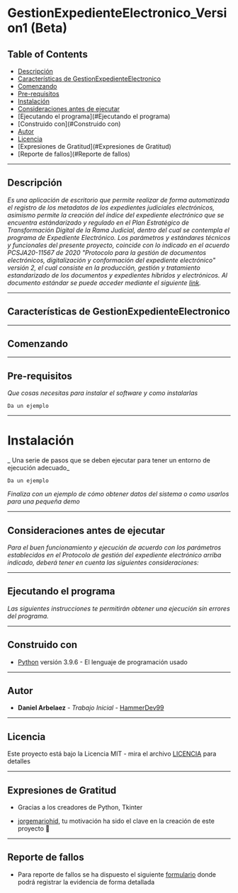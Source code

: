 # GestionExpedienteElectronico_Version1 (Beta)

## Table of Contents

- [Descripción](#descripción)
- [Características de GestionExpedienteElectronico](#Características-de-GestionExpedienteElectronico)
- [Comenzando](#Comenzando)
- [Pre-requisitos](#Pre-requisitos)
- [Instalación](#Instalación)
- [Consideraciones antes de ejecutar](#Consideraciones-antes-de-ejecutar)
- [Ejecutando el programa](#Ejecutando el programa)
- [Construido con](#Construido con)
- [Autor](#Autor)
- [Licencia](#licencia)
- [Expresiones de Gratitud](#Expresiones de Gratitud)
- [Reporte de fallos](#Reporte de fallos) 

---
## Descripción

_Es una aplicación de escritorio que permite realizar de forma automatizada el registro de los metadatos de los expedientes judiciales electrónicos, asimismo permite la creación del índice del expediente electrónico que se encuentra estándarizado y regulado en el Plan Estratégico de Transformación Digital de la Rama Judicial, dentro del cual se contempla el programa de Expediente Electrónico. Los parámetros y estándares técnicos y funcionales del presente proyecto, coincide con lo indicado en el acuerdo PCSJA20-11567 de 2020 "Protocolo para la gestión de documentos electrónicos, digitalización y conformación del expediente electrónico" versión 2, el cual consiste en la producción, gestión y tratamiento estandarizado de los documentos y expedientes híbridos y electrónicos. Al documento estándar se puede acceder mediante el siguiente [link](https://www.ramajudicial.gov.co/documents/3196516/46103054/Protocolo+para+la+gesti%C3%B3n+de+documentos+electronicos.pdf/cb0d98ef-2844-4570-b12a-5907d76bc1a3)._

---
## Características de GestionExpedienteElectronico

---
## Comenzando

---
## Pre-requisitos

_Que cosas necesitas para instalar el software y como instalarlas_

```
Da un ejemplo
```

---
# Instalación

_ Una serie de pasos que se deben ejecutar para tener un entorno de ejecución adecuado_

```
Da un ejemplo
```

_Finaliza con un ejemplo de cómo obtener datos del sistema o como usarlos para una pequeña demo_

---
## Consideraciones antes de ejecutar

_Para el buen funcionamiento y ejecución de acuerdo con los parámetros establecidos en el Protocolo de gestión del expediente electrónico arriba indicado, deberá tener en cuenta las siguientes consideraciones:_

---
## Ejecutando el programa

_Las siguientes instrucciones te permitirán obtener una ejecución sin errores del programa._

---
## Construido con

* [Python](https://www.python.org/) versión 3.9.6 - El lenguaje de programación usado

---
## Autor 

* **Daniel Arbelaez** - *Trabajo Inicial* - [HammerDev99](https://github.com/HammerDev99/)

---
## Licencia

Este proyecto está bajo la Licencia MIT - mira el archivo [LICENCIA](https://github.com/HammerDev99/GestionExpedienteElectronico_Version1/blob/master/LICENCE) para detalles

---
## Expresiones de Gratitud

* Gracias a los creadores de Python, Tkinter

* [jorgemariohid](https://github.com/jorgemariohid), tu motivación ha sido el clave en la creación de este proyecto 📢

---
## Reporte de fallos

* Para reporte de fallos se ha dispuesto el siguiente [formulario](https://forms.gle/Rrt2CZbDfodNtn96A) donde podrá registrar la evidencia de forma detallada

